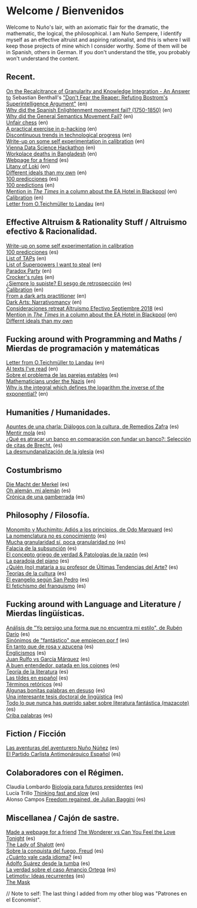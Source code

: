 # Welcome / Bienvenidos

Welcome to Nuño's lair, with an axiomatic flair for the dramatic, the mathematic, the logical, the philosophical.
I am Nuño Sempere, I identify myself as an effective altruist and aspiring rationalist, and this is where I will keep those projects of mine which I consider worthy. Some of them will be in Spanish, others in German. If you don't understand the title, you probably won't understand the content.


## Recent.
[On the Recalcitrance of Granularity and Knowledge Integration - An Answer to](http://nunosempere.github.io/rat/BayesRising.md) Sebastian Benthall's ["Don't Fear the Reaper: Refuting Bostrom's Superintelligence Argument"](https://arxiv.org/abs/1702.08495) (en)  
[Why did the Spanish Enlightenment movement fail? (1750-1850)](https://nunosempere.github.io/rat/spanishenlightenment) (en)  
[Why did the General Semantics Movement Fail?](https://nunosempere.github.io/rat/general-semantics) (en)  
[Unfair chess](https://nunosempere.github.io/miscellanea/unfairchess.html)  (en)  
[A practical exercise in p-hacking](https://nunosempere.github.io/rat/eamentalhealth/p-hacking.html)  (en)  
[Discontinuous trends in technological progress](https://nunosempere.github.io/rat/Discontinuous-Progress.html)   (en)  
[Write-up on some self experimentation in calibration](https://nunosempere.github.io/rat/Self-experimentation-calibration.html)  (en)  
[Vienna Data Science Hackathon](https://nunosempere.github.io/maths-prog/Vienna-Data-Science-Hackathon-May-4-2019/)  (en)  
[Workplace deaths in Bangladesh](https://nunosempere.github.io/rat/workplace-deaths-in-Bangladesh)  (en)  
[Webpage for a friend](https://ciruelahaiti.github.io/)  (es)  
[Litany of Loki](https://nunosempere.github.io/rat/Litany-of-Loki.html) (en)  
[Different ideals than my own](https://nunosempere.github.io/rat/Different-Ideals.html) (en)  
[100 predicciones](https://nunosempere.github.io/rat/100-predicciones.html) (es)  
[100 predictions](https://nunosempere.github.io/rat/100-predictions.html) (en)  
[Mention in *The Times* in a column about the EA Hotel in Blackpool](https://nunosempere.github.io/rat/The-Times.html)  (en)  
[Calibration](https://nunosempere.github.io/calibration/) (en)  
[Letter from O.Teichmüller to Landau](https://nunosempere.github.io/maths-prog/teichmuller.html) (en)  

## Effective Altruism & Rationality Stuff / Altruismo efectivo & Racionalidad.
[Write-up on some self experimentation in calibration](https://nunosempere.github.io/rat/Self-experimentation-calibration.html)  
[100 predicciones](https://nunosempere.github.io/rat/100-predicciones-en-100-dias.html) (es)  
[List of TAPs](https://nunosempere.github.io/rat/list-of-taps.html) (en)  
[List of Superpowers I want to steal](https://nunosempere.github.io/) (en)  
[Paradox Party](https://nunosempere.github.io/rat/paradox-party.html) (en)    
[Crocker's rules](https://nunosempere.github.io/) (en)  
[¿Siempre lo supiste? El sesgo de retrospección](https://nunosempere.github.io/) (es)  
[Calibration](https://nunosempere.github.io/https://calibration/) (en)  
[From a dark arts practitioner](https://nunosempere.github.io/rat/dark_arts.html) (en)  
[Dark Arts: Narrativomancy](https://nunosempere.github.io/miscellanea/narrativomancy.html) (en)  
[Consideraciones retreat Altruismo Efectivo Septiembre 2018](https://nunosempere.github.io/rat/AE-retreat.html) (es)  
[Mention in *The Times* in a column about the EA Hotel in Blackpool](https://nunosempere.github.io/rat/The-Times.html)  (en)
[Differnt ideals than my own](https://nunosempere.github.io/rat/Different-Ideals.html)


## Fucking around with Programming and Maths  / Mierdas de programación y matemáticas
[Letter from O.Teichmüller to Landau](https://nunosempere.github.io/maths-prog/teichmuller.html) (en)  
[AI texts I've read](https://nunosempere.github.io/maths-prog/ai.html) (en)  
[Sobre el problema de las parejas estables](https://nunosempere.github.io/https://stable-marriage-problem/) (es)  
[Mathematicians under the Nazis](https://nunosempere.github.io/projects/mathematicians-under-the-nazis.html) (en)  
[Why is the integral which defines the logarithm the inverse of the exponential?](https://nunosempere.github.io/maths-prog/logarithms.pdf) (en)  

## Humanities / Humanidades.
[Apuntes de una charla: Diálogos con la cultura, de Remedios Zafra](https://nunosempere.github.io/humanities/remedios-zafra) (es)  
[Mentir mola](https://nunosempere.github.io/humanities/mentir-mola.html ) (es)  
[¿Qué es atracar un banco en comparación con fundar un banco?: Selección de citas de Brecht.](https://nunosempere.github.io/humanities/brecht.html) (es)  
[La desmundanalización de la iglesia](https://nunosempere.github.io/projects/catholic-church.html) (es)  

## Costumbrismo  
[Die Macht der Merkel](https://nunosempere.github.io/costumbrismo/merkel.html) (es)  
[Oh alemán, mi alemán](https://nunosempere.github.io/costumbrismo/aleman) (es)  
[Crónica de una gamberrada](https://nunosempere.github.io/costumbrismo/gamberrada/index.html) (es)  

## Philosophy  / Filosofía. 
[Monomito y Muchimito: Adiós a los principios, de Odo Marquard](https://nunosempere.github.io/philosophy/marquard.html) (es)  
[La nomenclatura no es conocimiento](https://nunosempere.github.io/philosophy/nomenclatura.html) (es)  
[Mucha granularidad sí, poca granularidad no](https://nunosempere.github.io/philosophy/granularidad.html) (es)  
[Falacia de la subsunción](https://nunosempere.github.io/philosophy/subsuncion.html) (es)  
[El concepto griego de verdad & Patologías de la razón](https://nunosempere.github.io/philosophy/aletheia/index.html) (es)  
[La paradoja del piano](https://nunosempere.github.io/philosophy/piano.html) (es)  
[¿Quién (no) mataría a su profesor de Últimas Tendencias del Arte?](https://nunosempere.github.io/philosophy/arte.html) (es)  
[Teorías de la cultura](https://nunosempere.github.io/philosophy/cultura.html) (es)  
[El evangelio según San Pedro](https://nunosempere.github.io/philosophy/san-pedro.html) (es)  
[El fetichismo del franquismo](https://nunosempere.github.io/philosophy/franquismo.html) (es)  

## Fucking around with Language and Literature / Mierdas lingüísticas. 
[Análisis de "Yo persigo una forma que no encuentra mi estilo", de Rubén Darío](https://nunosempere.github.io/lit/ruben-dario-yo-persigo-una-forma-que-no-encuentra-mi-estilo.html) (es)  
[Sinónimos de "fantástico" que empiecen por f](https://nunosempere.github.io/lit/fantastico.html) (es)  
[En tanto que de rosa y azucena](https://nunosempere.github.io/lit/en-tanto-que-de-rosa-y-azucena.html) (es)  
[Englicismos](https://nunosempere.github.io/lit/englicismos) (es)  
[Juan Rulfo vs García Márquez](https://nunosempere.github.io/lit/rulfo-garcia.html) (es)  
[A buen entendedor, patada en los cojones](https://nunosempere.github.io/lit/patada-en-los-cojones.html) (es)  
[Teoría de la literatura](https://nunosempere.github.io/lit/teoria-de-la-literatura.html) (es)  
[Las tildes en español](https://nunosempere.github.io/https://tildes/index.html) (es)  
[Términos retóricos](https://nunosempere.github.io/lit/terminos-retoricos.html) (es)  
[Algunas bonitas palabras en desuso](https://nunosempere.github.io/lit/desuso.html) (es)  
[Una interesante tesis doctoral de lingüística](https://nunosempere.github.io/lit/tesis/madurez) (es)  
[Todo lo que nunca has querido saber sobre literatura fantástica (mazacote)](https://nunosempere.github.io/lit-fantastica.html) (es)  
[Criba palabras](https://nunosempere.github.io/https://criba-de-palabras-Lucia/README.html) (es)  

## Fiction  / Ficción
[Las aventuras del aventurero Nuño Núñez](https://nunosempere.github.io/fiction/nuno-nunez.html) (es)  
[El Partido Carlista Antimonárquico Español](https://nunosempere.github.io/fiction/carlista.html) (es)  

## Colaboradores con el Régimen.
Claudia Lombardo [Biología para futuros presidentes](https://nunosempere.github.io/) (es)  
Lucía Trillo  [Thinking fast and slow](https://nunosempere.github.io/) (es)  
Alonso Campos [Freedom regained, de Julian Baggini](https://nunosempere.github.io/) (es)  

## Miscellanea / Cajón de sastre.
[Made a webpage for a friend](https://ciruelahaiti.github.io/)
[The Wonderer vs Can You Feel the Love Tonight](https://nunosempere.github.io/) (es)  
[The Lady of Shalott](https://nunosempere.github.io/) (en)  
[Sobre la conquista del fuego, Freud](https://nunosempere.github.io/) (es)  
[¿Cuánto vale cada idioma?](https://nunosempere.github.io/) (es)  
[Adolfo Suárez desde la tumba](https://nunosempere.github.io/) (es)  
[La verdad sobre el caso Amancio Ortega](https://nunosempere.github.io/miscellanea/inditex.html) (es)  
[Letimotiv: Ideas recurrentes](https://nunosempere.github.io/miscellanea/letimotiv.html) (es)   
[The Mask](https://nunosempere.github.io/miscellanea/The-Mask.html)  

// Note to self: The last thing I added from my other blog was "Patrones en el Economist".
